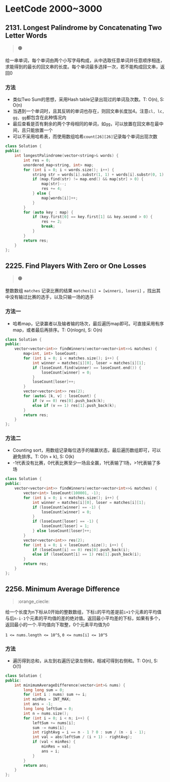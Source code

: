 # LeetCode 2000~3000

## 2131. Longest Palindrome by Concatenating Two Letter Words

> :orange_circle:

给一串单词，每个单词由两个小写字母构成，从中选取任意单词并任意顺序相连，求能得到的最长的回文串的长度。每个单词最多选择一次，若不能构成回文串，返回0

### 方法

- 类似Two Sum的思想，采用Hash table记录出现过的单词及次数。T: O(n), S: O(n)
- 当遇到一个单词时，且其反转的单词也存在，则回文串长度加4。注意`cl, lc, gg, gg`都包含在此种情况内
- 最后查看是否有剩余的两个字母相同的单词，如`gg`，可以放置在回文串在最中间，且只能放置一个
- 可以不采用哈希表，而使用数组哈希`count[26][26]`记录每个单词出现次数

```cpp
class Solution {
public:
    int longestPalindrome(vector<string>& words) {
        int res = 0;
        unordered_map<string, int> map;
        for (int i = 0; i < words.size(); i++) {
            string str = words[i].substr(1, 1) + words[i].substr(0, 1);
            if (map.find(str) != map.end() && map[str] > 0) {
                map[str]--;
                res += 4;
            } else {
                map[words[i]]++;
            }
        }
        for (auto key : map) {
            if (key.first[0] == key.first[1] && key.second > 0) {
                res += 2;
                break;
            }
        }
        return res;
    }
};
```

## 2225. Find Players With Zero or One Losses

> :orange_circle:

整数数组 `matches` 记录比赛的结果 `matches[i] = [winneri, loseri]` ，找出其中没有输过比赛的选手，以及只输一场的选手

### 方法一

- 哈希map，记录赢者以及输者输的场次，最后遍历map即可。可直接采用有序map，或者最后再排序。T: O(nlogn), S: O(n)

```cpp
class Solution {
public:
    vector<vector<int>> findWinners(vector<vector<int>>& matches) {
        map<int, int> loseCount;
        for (int i = 0; i < matches.size(); i++) {
            int winner = matches[i][0], loser = matches[i][1];
            if (loseCount.find(winner) == loseCount.end()) {
                loseCount[winner] = 0;
            }
            loseCount[loser]++;
        }
        vector<vector<int>> res(2);
        for (auto& [k, v] : loseCount) {
            if (v == 0) res[0].push_back(k);
            else if (v == 1) res[1].push_back(k);
        }
        return res;
    }
};
```

### 方法二

- Counting sort，用数组记录每位选手的输赢状态，最后遍历数组即可，可以避免排序。T: O(n + k), S: O(k)
- -1代表没有比赛，0代表比赛至少一场且全赢，1代表输了1场，>1代表输了多场

```cpp
class Solution {
public:
    vector<vector<int>> findWinners(vector<vector<int>>& matches) {
        vector<int> loseCount(100001, -1);
        for (int i = 0; i < matches.size(); i++) {
            int winner = matches[i][0], loser = matches[i][1];
            if (loseCount[winner] == -1) {
                loseCount[winner] = 0;
            }
            if (loseCount[loser] == -1) {
                loseCount[loser] = 1;
            } else loseCount[loser]++;
        }
        vector<vector<int>> res(2);
        for (int i = 0; i < loseCount.size(); i++) {
            if (loseCount[i] == 0) res[0].push_back(i);
            else if (loseCount[i] == 1) res[1].push_back(i);
        }
        return res;
    }
};
```

## 2256. Minimum Average Difference

> :orange_ciecle:

给一个长度为n下标从0开始的整数数组，下标`i`的平均差是前`i+1`个元素的平均值与后`n-i-1`个元素的平均值的差的绝对值。返回最小平均差的下标，如果有多个，返回最小的一个.平均值向下取整，0个元素平均值为0

`1 <= nums.length <= 10^5`, `0 <= nums[i] <= 10^5`

### 方法

- 遍历得到总和，从左到右遍历记录左侧和，相减可得到右侧和。T: O(n), S: O(1)

```cpp
class Solution {
public:
    int minimumAverageDifference(vector<int>& nums) {
        long long sum = 0;
        for (int i : nums) sum += i;
        int minRes = INT_MAX;
        int ans = -1;
        long long leftSum = 0;
        int n = nums.size();
        for (int i = 0; i < n; i++) {
            leftSum += nums[i];
            sum -= nums[i];
            int rightAvg = i == n - 1 ? 0 : sum / (n - i - 1);
            int val = abs(leftSum / (i + 1) - rightAvg);
            if (val < minRes) {
                minRes = val;
                ans = i;
            }
        }
        return ans;
    }
};
```

